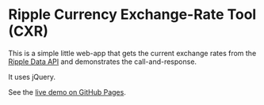 # Ripple Currency Exchange-Rate Tool (CXR) #

This is a simple little web-app that gets the current exchange rates from the [Ripple Data API](http://docs.rippledataapi.apiary.io/) and demonstrates the call-and-response.

It uses jQuery.

See the [live demo on GitHub Pages](https://mduo13.github.io/ripple-currency-exchange-rate-tool/).
